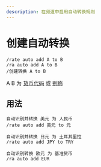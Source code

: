 ```yaml
---
description: 在频道中启用自动转换规则
---
```


# 创建自动转换



```
/rate auto add A to B
/ra auto add A to B
/创建转换 A to B
```

A B 为 [货币代码](../glossary/currency-code.md) 或 [别称](../glossary/alias.md)

## 用法

```
自动识别并转换 美元 为 人民币
/rate auto add 美元 to 元

自动识别并转换 日元 为 土耳其里拉
/rate auto add JPY to TRY

自动识别转换 欧元 为 基准货币
/ra auto add EUR
```
